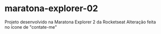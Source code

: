 # maratona-explorer-02
Projeto desenvolvido na Maratona Explorer 2 da Rocketseat
Alteração feita no ícone de "contate-me"
